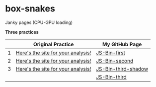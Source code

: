 # box-snakes
Janky pages (CPU-GPU loading)

**Three practices**

|  |Original Practice | My GitHub Page  
---|---|---
 1 | [Here's the site for your analysis!](http://jsbin.com/saxalu/2/quiet)	| [JS-Bin-first](https://papa31.github.io/box-snakes/js-bin-first/)
 2 | [Here's the site for your analysis!](http://jsbin.com/nanana/2/quiet)	| [JS-Bin-second](https://papa31.github.io/box-snakes/js-bin-second/)
 3 | [Here's the site for your analysis!](http://jsbin.com/woyoce/1/quiet)	| [JS-Bin-third-shadow](https://papa31.github.io/box-snakes/js-bin-third-shadow/)
|	|	| [JS-Bin-third](https://papa31.github.io/box-snakes/js-bin-third/) |

